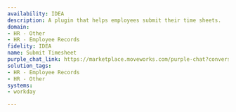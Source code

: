 ```yaml
---
availability: IDEA
description: A plugin that helps employees submit their time sheets.
domain:
- HR - Other
- HR - Employee Records
fidelity: IDEA
name: Submit Timesheet
purple_chat_link: https://marketplace.moveworks.com/purple-chat?conversation=%7B%22messages%22%3A%5B%7B%22parts%22%3A%5B%7B%22richText%22%3A%22I+need+to+submit+my+timesheet.%22%7D%5D%2C%22role%22%3A%22user%22%7D%2C%7B%22parts%22%3A%5B%7B%22reasoningSteps%22%3A%5B%7B%22richText%22%3A%22The+user+wants+to+submit+a+timesheet.+I+will+search+for+the+last+un-submitted+timesheet+period.%22%2C%22status%22%3A%22pending%22%7D%2C%7B%22richText%22%3A%22Found+the+week+of+August+4%2C+2025+-+August+8%2C+2025.%22%2C%22status%22%3A%22success%22%7D%5D%7D%2C%7B%22richText%22%3A%22%3Cp+xmlns%3D%5C%22http%3A%2F%2Fwww.w3.org%2F1999%2Fxhtml%5C%22%3EOkay%2C+let%27s+work+on+your+timesheet.+I%27ve+selected+the+last+completed+week%3A+%3Cb%3EAugust+4%2C+2025+-+August+8%2C+2025%3C%2Fb%3E.+Is+this+correct%3F%3C%2Fp%3E%22%7D%2C%7B%22buttons%22%3A%5B%7B%22buttonText%22%3A%22Yes%22%2C%22style%22%3A%22filled%22%7D%2C%7B%22buttonText%22%3A%22No%22%2C%22style%22%3A%22outlined%22%7D%5D%7D%5D%2C%22role%22%3A%22assistant%22%7D%2C%7B%22parts%22%3A%5B%7B%22richText%22%3A%22Yes%22%7D%5D%2C%22role%22%3A%22user%22%7D%2C%7B%22parts%22%3A%5B%7B%22reasoningSteps%22%3A%5B%7B%22richText%22%3A%22Fetching+the+user%27s+assigned+projects+for+the+selected+week+from+Workday.%22%2C%22status%22%3A%22success%22%7D%5D%7D%2C%7B%22richText%22%3A%22%3Cp+xmlns%3D%5C%22http%3A%2F%2Fwww.w3.org%2F1999%2Fxhtml%5C%22%3EGreat.+Here+are+your+assigned+projects.+I+will+now+ask+for+the+hours+for+each+one.%3C%2Fp%3E%22%7D%2C%7B%22citations%22%3A%5B%7B%22citationTitle%22%3A%22Project+Apollo%22%2C%22connectorName%22%3A%22workday%22%7D%2C%7B%22citationTitle%22%3A%22Project+Phoenix%22%2C%22connectorName%22%3A%22workday%22%7D%2C%7B%22citationTitle%22%3A%22Internal+Training%22%2C%22connectorName%22%3A%22workday%22%7D%5D%7D%2C%7B%22richText%22%3A%22%3Cp+xmlns%3D%5C%22http%3A%2F%2Fwww.w3.org%2F1999%2Fxhtml%5C%22%3ELet%27s+begin.+How+many+hours+for+%3Cb%3EProject+Apollo%3C%2Fb%3E%3F%3C%2Fp%3E%22%7D%5D%2C%22role%22%3A%22assistant%22%7D%2C%7B%22parts%22%3A%5B%7B%22richText%22%3A%2232%22%7D%5D%2C%22role%22%3A%22user%22%7D%2C%7B%22parts%22%3A%5B%7B%22richText%22%3A%22%3Cp+xmlns%3D%5C%22http%3A%2F%2Fwww.w3.org%2F1999%2Fxhtml%5C%22%3EOkay.+Now%2C+how+many+hours+for+%3Cb%3EProject+Phoenix%3C%2Fb%3E%3F%3C%2Fp%3E%22%7D%5D%2C%22role%22%3A%22assistant%22%7D%2C%7B%22parts%22%3A%5B%7B%22richText%22%3A%228%22%7D%5D%2C%22role%22%3A%22user%22%7D%2C%7B%22parts%22%3A%5B%7B%22richText%22%3A%22%3Cp+xmlns%3D%5C%22http%3A%2F%2Fwww.w3.org%2F1999%2Fxhtml%5C%22%3EFinally%2C+how+many+hours+for+%3Cb%3EInternal+Training%3C%2Fb%3E%3F+You+can+enter+0+if+none.%3C%2Fp%3E%22%7D%5D%2C%22role%22%3A%22assistant%22%7D%2C%7B%22parts%22%3A%5B%7B%22richText%22%3A%220%22%7D%5D%2C%22role%22%3A%22user%22%7D%2C%7B%22parts%22%3A%5B%7B%22richText%22%3A%22%3Cp+xmlns%3D%5C%22http%3A%2F%2Fwww.w3.org%2F1999%2Fxhtml%5C%22%3EPlease+review+your+timesheet+for+August+4+-+August+8%2C+2025%3A%3C%2Fp%3E%3Cul+xmlns%3D%5C%22http%3A%2F%2Fwww.w3.org%2F1999%2Fxhtml%5C%22%3E%3Cli%3EProject+Apollo%3A+32+hours%3C%2Fli%3E%3Cli%3EProject+Phoenix%3A+8+hours%3C%2Fli%3E%3Cli%3EInternal+Training%3A+0+hours%3C%2Fli%3E%3Cli%3E%3Cb%3ETotal%3A+40+hours%3C%2Fb%3E%3C%2Fli%3E%3C%2Ful%3E%3Cp+xmlns%3D%5C%22http%3A%2F%2Fwww.w3.org%2F1999%2Fxhtml%5C%22%3EShould+I+submit+this+timesheet+to+Workday%3F%3C%2Fp%3E%22%7D%2C%7B%22buttons%22%3A%5B%7B%22buttonText%22%3A%22Yes%2C+submit%22%2C%22style%22%3A%22filled%22%7D%2C%7B%22buttonText%22%3A%22No%2C+cancel%22%2C%22style%22%3A%22outlined%22%7D%5D%7D%5D%2C%22role%22%3A%22assistant%22%7D%2C%7B%22parts%22%3A%5B%7B%22richText%22%3A%22Yes%2C+submit%22%7D%5D%2C%22role%22%3A%22user%22%7D%2C%7B%22parts%22%3A%5B%7B%22reasoningSteps%22%3A%5B%7B%22richText%22%3A%22The+user+confirmed+the+timesheet+details.+I+will+now+submit+the+data+to+Workday.%22%2C%22status%22%3A%22pending%22%7D%2C%7B%22richText%22%3A%22Timesheet+submitted+successfully.%22%2C%22status%22%3A%22success%22%7D%5D%7D%2C%7B%22richText%22%3A%22%3Cp+xmlns%3D%5C%22http%3A%2F%2Fwww.w3.org%2F1999%2Fxhtml%5C%22%3EYour+timesheet+for+the+week+of+August+4th+has+been+successfully+submitted.%3C%2Fp%3E%22%7D%2C%7B%22citations%22%3A%5B%7B%22citationTitle%22%3A%22Timesheet%3A+Aug+4+-+Aug+8%2C+2025%22%2C%22connectorName%22%3A%22workday%22%7D%5D%7D%5D%2C%22role%22%3A%22assistant%22%7D%5D%7D
solution_tags:
- HR - Employee Records
- HR - Other
systems:
- workday

---
```

